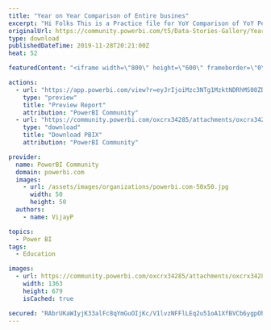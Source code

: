 ```yaml
---
title: "Year on Year Comparison of Entire busines"
excerpt: "Hi Folks This is a Practice file for YoY Comparison of YoY Performance of Certain Business. 80% visuals will change their reporting Element"
originalUrl: https://community.powerbi.com/t5/Data-Stories-Gallery/Year-on-Year-Comparison-of-Entire-busines/m-p/860256
type: download
publishedDateTime: 2019-11-28T20:21:00Z
heat: 52

featuredContent: "<iframe width=\"800\" height=\"600\" frameborder=\"0\" src=\"https://app.powerbi.com/view?r=eyJrIjoiMzc3NTg1MzktNDRhMS00ZDM3LThhYzMtNjRmMzI0YjBjMzMwIiwidCI6ImUzYWQwNzczLTQ5ZTktNDU4OS1hN2RjLTcwMTllNjBjMWVjMyJ9\"></iframe>"

actions:
  - url: "https://app.powerbi.com/view?r=eyJrIjoiMzc3NTg1MzktNDRhMS00ZDM3LThhYzMtNjRmMzI0YjBjMzMwIiwidCI6ImUzYWQwNzczLTQ5ZTktNDU4OS1hN2RjLTcwMTllNjBjMWVjMyJ9"
    type: "preview"
    title: "Preview Report"
    attribution: "PowerBI Community"
  - url: "https://community.powerbi.com/oxcrx34285/attachments/oxcrx34285/DataStoriesGallery/3168/2/YoY%20Performance%20Analysis-Data%20Story.pbix"
    type: "download"
    title: "Download PBIX"
    attribution: "PowerBI Community"

provider:
  name: PowerBI Community
  domain: powerbi.com
  images:
    - url: /assets/images/organizations/powerbi.com-50x50.jpg
      width: 50
      height: 50
  authors:
    - name: VijayP

topics:
  - Power BI
tags:
  - Education

images:
  - url: https://community.powerbi.com/oxcrx34285/attachments/oxcrx34285/DataStoriesGallery/3168/1/2019-11-29_094924.png
    width: 1363
    height: 679
    isCached: true

secured: "RAbrUKaWIyjK33alFc8qYmGuOIjKc/V1lvzNFFlLEq2u51oA1XfBVCb6ygpOhPO/1BFzVsG9djFXRdUsqjjHOlR7AGjeuKaTN49B99mQyJ1Gb33uh1aBU9X4nV5hv1EYHmSd9Y5akxqa2jZd+/Ocyge6oacGEGxH0A6xgU1uNwx1BIzEPu4MRbXYPfCPUPxsSEGNWRc+5qcUP/bEeemCDLw6C/KjxQZNhucWLyA09G0I4qFHm9F6K8bfdAMRCOdQpEh5SjrPAEcgKf+EegzkO3HkAzsVJZR0zqBJH/pf3ZYU5ddWj5R5JYQJ6u28939MG3OC2202PRtAoVMkiuZ4x0CWKw/lwkGyBX7Japt9sQAN+Hha8EXmSS3Dh3o4qfbAKhuI3HqXIadVlAleCdiE1szKpJ9jLrpJKnnnbH3heAE=;diqtfgC+Q+7R84yPJhS5jg=="
---
```


